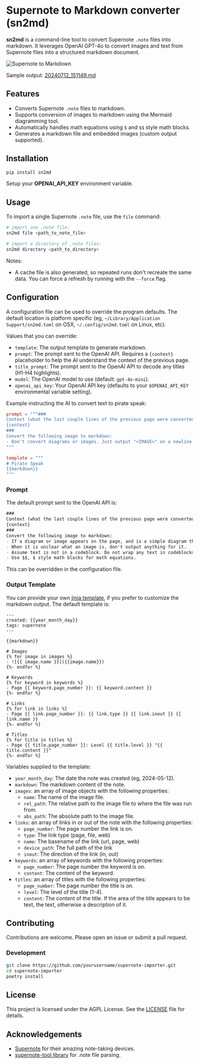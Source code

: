 # Supernote to Markdown converter (sn2md)

**sn2md** is a command-line tool to convert Supernote `.note` files into markdown. It leverages OpenAI GPT-4o to convert images and text from Supernote files into a structured markdown document.

![Supernote to Markdown](docs/supernote-to-markdown.png)

Sample output: [20240712_151149.md](docs/20240712_151149/20240712_151149.md)

## Features

- Converts Supernote `.note` files to markdown.
- Supports conversion of images to markdown using the Mermaid diagramming tool.
- Automatically handles math equations using `$` and `$$` style math blocks.
- Generates a markdown file and embedded images (custom output supported).

## Installation

```sh
pip install sn2md
```

Setup your **OPENAI_API_KEY** environment variable.

## Usage

To import a single Supernote `.note` file, use the `file` command:

```sh
# import one .note file:
sn2md file <path_to_note_file>

# import a directory of .note files:
sn2md directory <path_to_directory>
```

Notes:
- A cache file is also generated, so repeated runs don't recreate the same data.
  You can force a refresh by running with the `--force` flag.


## Configuration

A configuration file can be used to override the program defaults. The
default location is platform specific (eg, `~/Library/Application Support/sn2md.toml` on OSX, `~/.config/sn2md.toml` on Linux, etc).

Values that you can override:
- `template`: The output template to generate markdown.
- `prompt`: The prompt sent to the OpenAI API. Requires a `{context}` placeholder
  to help the AI understand the context of the previous page.
- `title_prompt`: The prompt sent to the OpenAI API to decode any titles (H1-H4 highlights).
- `model`: The OpenAI model to use (default: `gpt-4o-mini`).
- `openai_api_key`: Your OpenAI API key (defaults to your `$OPENAI_API_KEY` environmental variable setting).

Example instructing the AI to convert text to pirate speak:

```toml
prompt = """###
Context (what the last couple lines of the previous page were converted to markdown):
{context}
###
Convert the following image to markdown:
- Don't convert diagrams or images. Just output "<IMAGE>" on a newline.
"""

template = """
# Pirate Speak
{{markdown}}
"""
```

### Prompt

The default prompt sent to the OpenAI API is:

```markdown
###
Context (what the last couple lines of the previous page were converted to markdown):
{context}
###
Convert the following image to markdown:
- If a diagram or image appears on the page, and is a simple diagram that the mermaid diagramming tool can achieve, create a mermaid codeblock of it.
- When it is unclear what an image is, don't output anything for it.
- Assume text is not in a codeblock. Do not wrap any text in codeblocks.
- Use $$, $ style math blocks for math equations.
```

This can be overridden in the configuration file.

### Output Template

You can provide your own [jinja template](https://jinja.palletsprojects.com/en/3.1.x/templates/#synopsis), if you prefer to customize the markdown
output. The default template is:

```jinja
---
created: {{year_month_day}}
tags: supernote
---

{{markdown}}

# Images
{% for image in images %}
- ![{{ image.name }}]({{image.name}})
{%- endfor %}

# Keywords
{% for keyword in keywords %}
- Page {{ keyword.page_number }}: {{ keyword.content }}
{%- endfor %}

# Links
{% for link in links %}
- Page {{ link.page_number }}: {{ link.type }} {{ link.inout }} {{ link.name }}
{%- endfor %}

# Titles
{% for title in titles %}
- Page {{ title.page_number }}: Level {{ title.level }} "{{ title.content }}"
{%- endfor %}
```

Variables supplied to the template:
- `year_month_day`: The date the note was created (eg, 2024-05-12).
- `markdown`: The markdown content of the note.
- `images`: an array of image objects with the following properties:
  - `name`: The name of the image file.
  - `rel_path`: The relative path to the image file to where the file was run
    from.
  - `abs_path`: The absolute path to the image file.
- `links`: an array of links in or out of the note with the following properties:
  - `page_number`: The page number the link is on.
  - `type`: The link type (page, file, web)
  - `name`: The basename of the link (url, page, web)
  - `device_path`: The full path of the link
  - `inout`: The direction of the link (in, out)
- `keywords`: an array of keywords with the following properties:
  - `page_number`: The page number the keyword is on.
  - `content`: The content of the keyword.
- `titles`: an array of titles with the following properties:
  - `page_number`: The page number the title is on.
  - `level`: The level of the title (1-4).
  - `content`: The content of the title. If the area of the title appears to be text, the text, otherwise a description of it.


## Contributing

Contributions are welcome. Please open an issue or submit a pull request.

### Development

```sh
git clone https://github.com/yourusername/supernote-importer.git
cd supernote-importer
poetry install
```


## License

This project is licensed under the AGPL License. See the [LICENSE](LICENSE) file for details.

## Acknowledgements

- [Supernote](https://www.supernote.com/) for their amazing note-taking devices.
- [supernote-tool library](https://github.com/jya-dev/supernote-tool) for .note file parsing.
